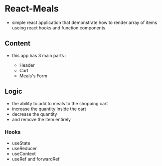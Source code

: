 # React-Meals

- simple react application that demonstrate how to render array of items useing react hooks and function components.

## Content

- this app has 3 main parts :

  - Header
  - Cart
  - Meals's Form
  
 ## Logic
 
 - the ability to add to meals to the shopping cart
 - increase the quantity inside the cart
 - decrease the quantity
 - and remove the item entirely

### Hooks

- useState
- useReducer
- useContext
- useRef and forwardRef
